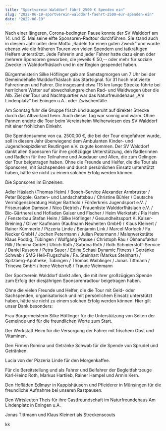 ```yaml
---
title: "Sportverein Walddorf fährt 2500 € Spenden ein"
slug: "2022-06-19-sportverein-walddorf-faehrt-2500-eur-spenden-ein"
date: "2022-06-19"
---
```

Nach einer längeren, Corona-bedingten Pause konnte der SV Walddorf am 14. und 15. Mai seine elfte Sponsoren-Radtour durchführen. Sie stand auch in diesem Jahr unter dem Motto „Radeln für einen guten Zweck“ und wurde ebenso wie die früheren Touren von vielen Spendern und tatkräftigen Helfern unterstützt. Jede Fahrerin und jeder Fahrer hatte dazu einen oder mehrere Sponsoren geworben, die jeweils € 50,-- oder mehr für soziale Zwecke in Walddorfhäslach und in der Region gespendet haben.



Bürgermeisterin Silke Höflinger gab am Samstagmorgen um 7 Uhr bei der Gemeindehalle Walddorfhäslach das Startsignal. für 31 hoch motivierte Fahrerinnen und Fahrer. Die insgesamt etwa 115 km lange Strecke führte bei herrlichem Wetter auf abwechslungsreichen Rad- und Waldwegen über die Alb. Ziel der Tour und Nachtquartier war das Naturfreundehaus „Am Lindenplatz“ bei Eningen u.A.. oder Zwischenfälle.



Am Sonntag fuhr die Gruppe frisch und ausgeruht auf direkter Strecke durch das Albvorland heim. Auch dieser Tag war sonnig und warm. Ohne Pannen endete die Tour beim Vereinsheim Weiherwiesen des SV Walddorf mit einer fröhlichen Einkehr.



Die Spendensumme von ca. 2500,00 €, die bei der Tour eingefahren wurde, soll in diesem Jahr überwiegend dem Ambulanten Kinder- und Jugendhospizdienst Reutlingen e.V. zugute kommen. Der SV Walddorf dankt allen Sponsoren für ihre großzügige Unterstützung, den Radlerinnen und Radlern für ihre Teilnahme und Ausdauer und Allen, die zum Gelingen der Tour beigetragen haben. Ohne die Freunde und Helfer, die die Tour als Sponsoren, mit Sachspenden und durch persönlichen Einsatz unterstützt haben, hätte sie nicht zu einem solchen Erfolg werden können.



Die Sponsoren im Einzelnen:


Adler Häslach (Thomas Heim)  /  Bosch-Service Alexander Armbruster  /  Peter Böpple, Garten- und Landschaftsbau  / Christine Bühler  /  Deutsche Vermögensberatung Holger Barthold  /  Förderkreis Jugendsport e.V.  /  Friseursalon Damson  /  Nico Dietrich  /  Frauenliste Walddorfhäslach e.V.  /  Bio-Gärtnerei und Hofladen Gaiser und Fischer  /  Heim Werkstatt  /  Pia Heim  /  Fensterbau Stefan Heim  /  Silke Höflinger  /  Gesundheitssport K. Kaiser-Breining  /  Oliver Kaufmann (Kaufmann Neuheiten GmbH)  /  Klaus Kleinert  /  Rainer Kümmerle  /  Pizzeria Linde  /  Benjamin Link  /  Marcel Morlock  /  Fa. Necker GmbH  /  Jochen Petermann  /  Julian Petermann  /  Malerwerkstätte Klaus Poddig, Tübingen  /  Wolfgang Prause  /  Christoph Rau  /  Ölmanufaktur Rilli  /  Romina GmbH  /  Ulrich Roth  /  Sabrina Roth  /  Roth Schmierstoff-Service  /  Daniel Russom  /  Petra Sauer  /  Edina Schaal Dynamic Fitness  /  Getränke Schwab  /  SMG Heli-Flugschule  /  Fa. Steinhart (Markus Steinhart)  /  Spitzberg-Apotheke, Tübingen  /  Thomas Waiblinger  /  Jonas Tittmann  /  Trinewa GmbH  /  Irene Weberruß  /  Traude Weinmann 


Der Sportverein Walddorf dankt allen, die mit ihrer großzügigen Spende zum Erfolg der diesjährigen Sponsorenradtour beigetragen haben.


Ohne die vielen Freunde und Helfer, die die Tour mit Geld- oder Sachspenden, organisatorisch und mit persönlichem Einsatz unterstützt haben, hätte sie nicht zu einem solchen Erfolg werden können. Hier gilt unser Dank besonders:


Frau Bürgermeisterin Silke Höflinger für die Unterstützung von Seiten der Gemeinde und für die freundlichen Worte zum Start.


Der Werkstatt Heim für die Versorgung der Fahrer mit frischem Obst und Vitaminen.


Den Firmen Romina und Getränke Schwab für die Spende von Sprudel und Getränken.


Lucia von der Pizzeria Linde für den Morgenkaffee.



Für die Bereitstellung und als Fahrer und Beifahrer der Begleitfahrzeuge Karl-Heinz Roth, Markus Hartlieb, Rainer Hampel und Armin Kern.


Den Hofläden Edlmayr in Kappishäusern und Pfleiderer in Münsingen für die freundliche Aufnahme bei unseren Rastpausen.


Den Wirtsleuten Theis für ihre Gastfreundschaft im Naturfreundehaus Am Lindenplatz in Eningen u.A.


Jonas Tittmann und Klaus Kleinert als Streckenscouts


kk
